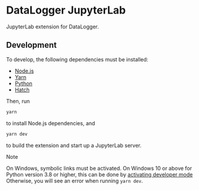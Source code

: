 # DataLogger JupyterLab

JupyterLab extension for DataLogger.

## Development

To develop, the following dependencies must be installed:

- [Node.js](https://nodejs.org/en/download)
- [Yarn](https://yarnpkg.com/getting-started/install)
- [Python](https://www.python.org/downloads/)
- [Hatch](https://hatch.pypa.io/latest/install/)

Then, run

```bash
yarn
```

to install Node.js dependencies, and

```bash
yarn dev
```

to build the extension and start up a JupyterLab server.

> [!NOTE]  
> On Windows, symbolic links must be activated. On Windows 10 or above for Python version
> 3.8 or higher, this can be done by [activating developer mode](https://learn.microsoft.com/en-us/windows/apps/get-started/enable-your-device-for-development)
> Otherwise, you will see an error when running `yarn dev`.
